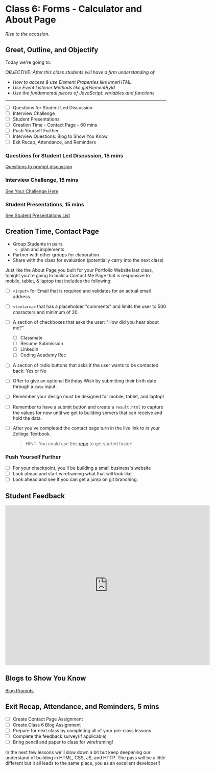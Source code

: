 # Class 6: Forms - Calculator and About Page

<!-- ! HIDE FROM STUDENT; INSTRUCTOR ONLY CONTENT -->
<!-- ## Instructor Only Content - HIDE FROM STUDENTS -->

<!-- ! END INSTRUCTOR ONLY CONTENT -->

*Rise to the occasion.*

## Greet, Outline, and Objectify

<!-- SMART: Specific, Measurable, Attainable, Relevant, and Timely. -->
<!-- https://examples.yourdictionary.com/well-written-examples-of-learning-objectives.html -->

Today we're going to:
  
*OBJECTIVE: After this class students will have a firm understanding of:*

  * *How to access & use Element Properties like innerHTML*
  * *Use Event Listener Methods like getElementById*
  * *Use the fundamental pieces of JavaScript: variables and functions*

*****

- [ ] Questions for Student Led Discussion
- [ ] Interview Challenge
- [ ] Student Presentations
- [ ] Creation Time - Contact Page - 60 mins
- [ ] Push Yourself Further
- [ ] Interview Questions: Blog to Show You Know
- [ ] Exit Recap, Attendance, and Reminders

### Questions for Student Led Discussion, 15 mins
<!-- This section should be structured with the 5E model: https://lesley.edu/article/empowering-students-the-5e-model-explained -->

[Questions to prompt discussion](./../additionalResources/questionsForDiscussion/qfd-class-6.md)

### Interview Challenge, 15 mins
<!-- The last two E happen here: elaborate and evaluate  -->
<!-- this sections should have a challenge that can be solved with the skills they've learned since their last class. -->
<!-- ! HIDDEN CONTENT: INSTRUCTOR ONLY -->
[See Your Challenge Here](./../additionalResources/interviewChallenges.md)
<!-- ! END HIDDEN CONTENT: INSTRUCTOR ONLY -->

### Student Presentations, 15 mins

[See Student Presentations List](./../additionalResources/studentPresentations.md)

## Creation Time, Contact Page

* Group Students in pairs
  * plan and implements
* Partner with other groups for elaboration
* Share with the class for evaluation (potentially carry into the next class)

Just like the About Page you built for your Portfolio Website last class, tonight you're going to build a Contact Me Page that is responsive to mobile, tablet, & laptop that includes the following:

- [ ] `<input>` for Email that is required and validates for an actual email address
- [ ] `<textarea>` that has a placeholder "comments" and limits the user to 500 characters and minimum of 20.
- [ ] A section of checkboxes that asks the user: "How did you hear about me?"

    * [ ] Classmate
    * [ ] Resume Submission
    * [ ] LinkedIn
    * [ ] Coding Academy Rec

- [ ] A section of radio buttons that asks if the user wants to be contacted back: Yes or No
- [ ] Offer to give an optional Birthday Wish by submitting their birth date through a `date` input.
- [ ] Remember your design must be designed for mobile, tablet, and laptop!
- [ ] Remember to have a submit button and create a `result.html` to capture the values for now until we get to building servers that can receive and hold the data.
- [ ] After you've completed the contact page turn in the live link to in your Zollege Textbook.

  > HINT: You could use this [repo](https://github.com/AustinCodingAcademy/html-form-practice-101) to get started faster!

### Push Yourself Further

- [ ] For your checkpoint, you'll be building a small business's website
- [ ] Look ahead and start wireframing what that will look like.
- [ ] Look ahead and see if you can get a jump on git branching.

## Student Feedback

<iframe src="https://docs.google.com/forms/d/e/1FAIpQLScjuL10i2xFGMWRwkjtgAL8F1Y5ipMPPjtTCDzkO1ZBcxUYZA/viewform?embedded=true" width="640" height="500" frameborder="0" marginheight="0" marginwidth="0">Loading…</iframe>

## Blogs to Show You Know

[Blog Prompts](./../additionalResources/blogPrompts.md)

## Exit Recap, Attendance, and Reminders, 5 mins

- [ ] Create Contact Page Assignment
- [ ] Create Class 6 Blog Assignment
- [ ] Prepare for next class by completing all of your pre-class lessons
- [ ] Complete the feedback survey(if applicable)
- [ ] Bring pencil and paper to class for wireframing!

In the next few lessons we'll slow down a bit but keep deepening our understand of building in HTML, CSS, JS, and HTTP. The pass will be a little different but it all leads to the same place, you as an excellent developer!!

<!-- Your small business website for our 1st Checkpoint and a Contact & About Page for our personal Portfolio Website. -->

<!-- <iframe id="openedx-zollege" src="https://openedx.zollege.com/feedback" style="width: 100%; height: 500px; border: 0">Browser not compatible.</iframe>
<script src="https://openedx.zollege.com/assets/index.js" type="application/javascript"></script> -->


<!-- TODO Create 3 question exit questions -->

<!-- TODO INSERT Student Feedback From -->

<!-- TODO INSERT *HIDDEN* Instruc tor Feedback Form -->

<!-- 
height/width = 1.777 ---- width="655" height="368"
cp workspace/resources/classOutlineTemplate.md docs/module-
 -->